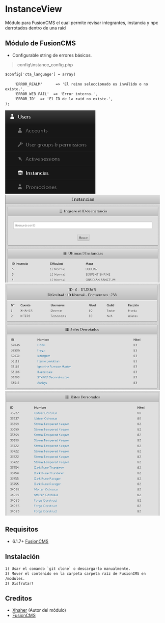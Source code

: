 # InstanceView
 
 Módulo para FusionCMS el cual permite revisar integrantes, instancia y npc derrotados dentro de una raid
 
## Módulo de FusionCMS

* Configurable string de errores básicos.

> config\instance_config.php

```
$config['cta_language'] = array(

    'ERROR_REALM'      => 'El reino seleccionado es inválido o no existe.',
    'ERROR_WEB_FAIL'  => 'Error interno.',
    'ERROR_ID'  => 'El ID de la raid no existe.',
);
```

![Screenshot](Screenshot/Menu.png)
![Screenshot](Screenshot/Screen1.png)
![Screenshot](Screenshot/Screen2.png)
![Screenshot](Screenshot/Screen3.png)

## Requisitos

* 6.1.7+ [FusionCMS](https://github.com/poszer/FusionCMS)

## Instalación 

```
1) Usar el comando `git clone` o descargarlo manualmente.
3) Mover el contenido en la carpeta carpeta raíz de FusionCMS en /modules.
3) Disfrutar!
```

## Creditos 

* [Xhaher](https://github.com/xhaher) (Autor del módulo)
* [FusionCMS](https://github.com/poszer/FusionCMS)
